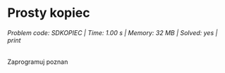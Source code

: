 # Prosty kopiec
###### Problem code: SDKOPIEC \| Time: 1.00 s \| Memory: 32 MB \| Solved: yes \| print

Zaprogramuj poznan
